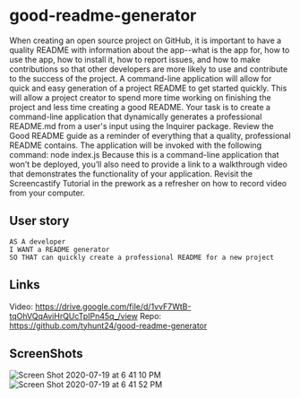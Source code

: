 # good-readme-generator

When creating an open source project on GitHub, it is important to have a quality README with information about the app--what is the app for, how to use the app, how to install it, how to report issues, and how to make contributions so that other developers are more likely to use and contribute to the success of the project. A command-line application will allow for quick and easy generation of a project README to get started quickly. This will allow a project creator to spend more time working on finishing the project and less time creating a good README.
Your task is to create a command-line application that dynamically generates a professional README.md from a user's input using the Inquirer package. Review the Good README guide as a reminder of everything that a quality, professional README contains. The application will be invoked with the following command:
node index.js
Because this is a command-line application that won’t be deployed, you’ll also need to provide a link to a walkthrough video that demonstrates the functionality of your application. Revisit the Screencastify Tutorial in the prework as a refresher on how to record video from your computer.

## User story

```
AS A developer
I WANT a README generator
SO THAT can quickly create a professional README for a new project
```
## Links
Video: https://drive.google.com/file/d/1vvF7WtB-tqOhVQqAviHrQUcTpIPn45q_/view
Repo: https://github.com/tyhunt24/good-readme-generator

## ScreenShots
![Screen Shot 2020-07-19 at 6 41 10 PM](https://user-images.githubusercontent.com/49052624/87889597-a45ac400-c9ef-11ea-92db-eb5c4a444413.png)
![Screen Shot 2020-07-19 at 6 41 52 PM](https://user-images.githubusercontent.com/49052624/87889602-a9b80e80-c9ef-11ea-9736-3015a24c998f.png)


